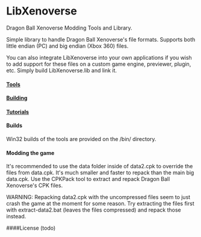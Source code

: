 # LibXenoverse
Dragon Ball Xenoverse Modding Tools and Library.

Simple library to handle Dragon Ball Xenoverse's file formats. Supports both little endian (PC) and big endian (Xbox 360) files.

You can also integrate LibXenoverse into your own applications if you wish to add support for these files on a custom game engine, previewer, plugin, etc. Simply build LibXenoverse.lib and link it.

#### [Tools](https://github.com/DarioSamo/LibXenoverse/wiki#tools)
#### [Building](https://github.com/DarioSamo/LibXenoverse/wiki#building)
#### [Tutorials](https://github.com/DarioSamo/LibXenoverse/wiki#tutorials)
#### Builds
Win32 builds of the tools are provided on the /bin/ directory.

#### Modding the game
It's recommended to use the data folder inside of data2.cpk to override the files from data.cpk. It's much smaller and faster to repack than the main big data.cpk. Use the CPKPack tool to extract and repack Dragon Ball Xenoverse's CPK files.

WARNING: Repacking data2.cpk with the uncompressed files seem to just crash the game at the moment for some reason. Try extracting the files first with extract-data2.bat (leaves the files compressed) and repack those instead.

####License
(todo)

